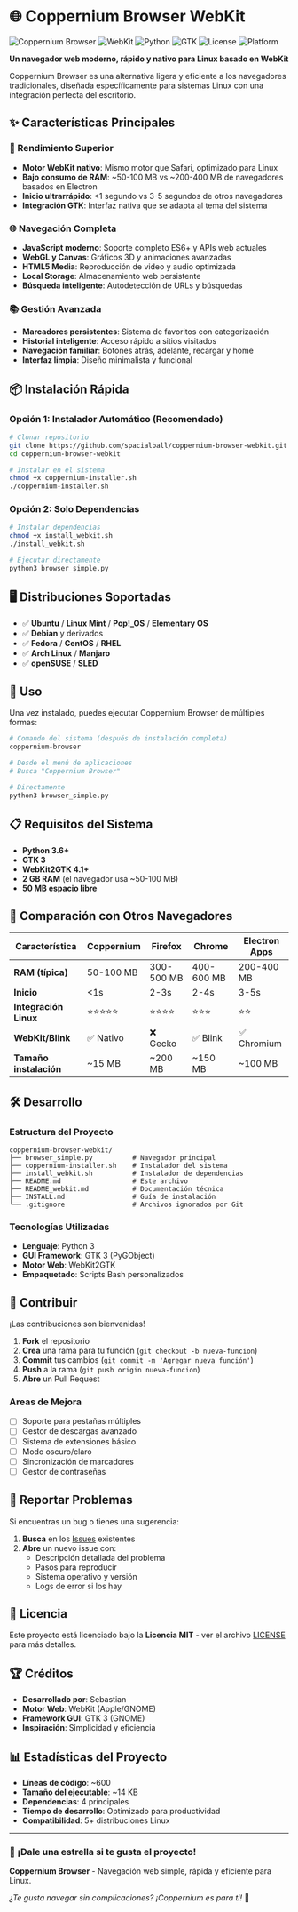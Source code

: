 # 🌐 Coppernium Browser WebKit

![Coppernium Browser](https://img.shields.io/badge/Coppernium-Browser-blue)
![WebKit](https://img.shields.io/badge/Engine-WebKit-green)
![Python](https://img.shields.io/badge/Python-3.6%2B-blue)
![GTK](https://img.shields.io/badge/GUI-GTK3-red)
![License](https://img.shields.io/badge/License-MIT-yellow)
![Platform](https://img.shields.io/badge/Platform-Linux-orange)

**Un navegador web moderno, rápido y nativo para Linux basado en WebKit**

Coppernium Browser es una alternativa ligera y eficiente a los navegadores tradicionales, diseñada específicamente para sistemas Linux con una integración perfecta del escritorio.

## ✨ Características Principales

### 🚀 Rendimiento Superior
- **Motor WebKit nativo**: Mismo motor que Safari, optimizado para Linux
- **Bajo consumo de RAM**: ~50-100 MB vs ~200-400 MB de navegadores basados en Electron
- **Inicio ultrarrápido**: <1 segundo vs 3-5 segundos de otros navegadores
- **Integración GTK**: Interfaz nativa que se adapta al tema del sistema

### 🌐 Navegación Completa
- **JavaScript moderno**: Soporte completo ES6+ y APIs web actuales  
- **WebGL y Canvas**: Gráficos 3D y animaciones avanzadas
- **HTML5 Media**: Reproducción de video y audio optimizada
- **Local Storage**: Almacenamiento web persistente
- **Búsqueda inteligente**: Autodetección de URLs y búsquedas

### 📚 Gestión Avanzada
- **Marcadores persistentes**: Sistema de favoritos con categorización
- **Historial inteligente**: Acceso rápido a sitios visitados
- **Navegación familiar**: Botones atrás, adelante, recargar y home
- **Interfaz limpia**: Diseño minimalista y funcional

## 📦 Instalación Rápida

### Opción 1: Instalador Automático (Recomendado)
```bash
# Clonar repositorio
git clone https://github.com/spacialball/coppernium-browser-webkit.git
cd coppernium-browser-webkit

# Instalar en el sistema
chmod +x coppernium-installer.sh
./coppernium-installer.sh
```

### Opción 2: Solo Dependencias
```bash
# Instalar dependencias
chmod +x install_webkit.sh  
./install_webkit.sh

# Ejecutar directamente
python3 browser_simple.py
```

## 🖥️ Distribuciones Soportadas

- ✅ **Ubuntu** / **Linux Mint** / **Pop!_OS** / **Elementary OS**
- ✅ **Debian** y derivados
- ✅ **Fedora** / **CentOS** / **RHEL** 
- ✅ **Arch Linux** / **Manjaro**
- ✅ **openSUSE** / **SLED**

## 🚀 Uso

Una vez instalado, puedes ejecutar Coppernium Browser de múltiples formas:

```bash
# Comando del sistema (después de instalación completa)
coppernium-browser

# Desde el menú de aplicaciones
# Busca "Coppernium Browser"

# Directamente  
python3 browser_simple.py
```

## 📋 Requisitos del Sistema

- **Python 3.6+**
- **GTK 3**
- **WebKit2GTK 4.1+**
- **2 GB RAM** (el navegador usa ~50-100 MB)
- **50 MB espacio libre**

## 🎯 Comparación con Otros Navegadores

| Característica | Coppernium | Firefox | Chrome | Electron Apps |
|---------------|------------|---------|--------|---------------|
| **RAM (típica)** | 50-100 MB | 300-500 MB | 400-600 MB | 200-400 MB |
| **Inicio** | <1s | 2-3s | 2-4s | 3-5s |
| **Integración Linux** | ⭐⭐⭐⭐⭐ | ⭐⭐⭐⭐ | ⭐⭐⭐ | ⭐⭐ |
| **WebKit/Blink** | ✅ Nativo | ❌ Gecko | ✅ Blink | ✅ Chromium |
| **Tamaño instalación** | ~15 MB | ~200 MB | ~150 MB | ~100 MB |

## 🛠️ Desarrollo

### Estructura del Proyecto
```
coppernium-browser-webkit/
├── browser_simple.py          # Navegador principal
├── coppernium-installer.sh    # Instalador del sistema  
├── install_webkit.sh          # Instalador de dependencias
├── README.md                  # Este archivo
├── README_webkit.md           # Documentación técnica
├── INSTALL.md                 # Guía de instalación
└── .gitignore                 # Archivos ignorados por Git
```

### Tecnologías Utilizadas
- **Lenguaje**: Python 3
- **GUI Framework**: GTK 3 (PyGObject)
- **Motor Web**: WebKit2GTK
- **Empaquetado**: Scripts Bash personalizados

## 🤝 Contribuir

¡Las contribuciones son bienvenidas! 

1. **Fork** el repositorio
2. **Crea** una rama para tu función (`git checkout -b nueva-funcion`)
3. **Commit** tus cambios (`git commit -m 'Agregar nueva función'`)
4. **Push** a la rama (`git push origin nueva-funcion`)
5. **Abre** un Pull Request

### Areas de Mejora
- [ ] Soporte para pestañas múltiples
- [ ] Gestor de descargas avanzado  
- [ ] Sistema de extensiones básico
- [ ] Modo oscuro/claro
- [ ] Sincronización de marcadores
- [ ] Gestor de contraseñas

## 🐛 Reportar Problemas

Si encuentras un bug o tienes una sugerencia:

1. **Busca** en los [Issues](https://github.com/spacialball/coppernium-browser-webkit/issues) existentes
2. **Abre** un nuevo issue con:
   - Descripción detallada del problema
   - Pasos para reproducir
   - Sistema operativo y versión
   - Logs de error si los hay

## 📄 Licencia

Este proyecto está licenciado bajo la **Licencia MIT** - ver el archivo [LICENSE](LICENSE) para más detalles.

## 🏆 Créditos

- **Desarrollado por**: Sebastian
- **Motor Web**: WebKit (Apple/GNOME)
- **Framework GUI**: GTK 3 (GNOME)
- **Inspiración**: Simplicidad y eficiencia

## 📊 Estadísticas del Proyecto

- **Líneas de código**: ~600
- **Tamaño del ejecutable**: ~14 KB  
- **Dependencias**: 4 principales
- **Tiempo de desarrollo**: Optimizado para productividad
- **Compatibilidad**: 5+ distribuciones Linux

---

### 🌟 ¡Dale una estrella si te gusta el proyecto!

**Coppernium Browser** - Navegación web simple, rápida y eficiente para Linux.

*¿Te gusta navegar sin complicaciones? ¡Coppernium es para ti!* 🚀
